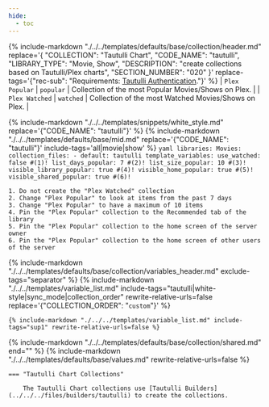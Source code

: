 ```yaml
---
hide:
  - toc
---
```

{%
    include-markdown "./../../templates/defaults/base/collection/header.md"
    replace='{
        "COLLECTION": "Tautulli Chart", 
        "CODE_NAME": "tautulli",
        "LIBRARY_TYPE": "Movie, Show", 
        "DESCRIPTION": "create collections based on Tautulli/Plex charts",
        "SECTION_NUMBER": "020"
    }'
    replace-tags='{"rec-sub": "Requirements: [Tautulli Authentication](../../config/tautulli.md)."}'
%}
| `Plex Popular` | `popular` | Collection of the most Popular Movies/Shows on Plex. |
| `Plex Watched` | `watched` | Collection of the most Watched Movies/Shows on Plex. |

{% include-markdown "./../../templates/snippets/white_style.md" replace='{"CODE_NAME": "tautulli"}' %}
{% include-markdown "./../../templates/defaults/base/mid.md" replace='{"CODE_NAME": "tautulli"}' include-tags='all|movie|show' %}
    ```yaml
    libraries:
      Movies:
        collection_files:
          - default: tautulli
            template_variables:
              use_watched: false #(1)!
              list_days_popular: 7 #(2)!
              list_size_popular: 10 #(3)!
              visible_library_popular: true #(4)!
              visible_home_popular: true #(5)!
              visible_shared_popular: true #(6)!
    ```

    1. Do not create the "Plex Watched" collection
    2. Change "Plex Popular" to look at items from the past 7 days
    3. Change "Plex Popular" to have a maximum of 10 items
    4. Pin the "Plex Popular" collection to the Recommended tab of the library
    5. Pin the "Plex Popular" collection to the home screen of the server owner
    6. Pin the "Plex Popular" collection to the home screen of other users of the server

{% include-markdown "./../../templates/defaults/base/collection/variables_header.md" exclude-tags="separator" %}
    {%
        include-markdown "./../../templates/variable_list.md"
        include-tags="tautulli|white-style|sync_mode|collection_order"
        rewrite-relative-urls=false
        replace='{"COLLECTION_ORDER": "`custom`"}'
    %}

    {% include-markdown "./../../templates/variable_list.md" include-tags="sup1" rewrite-relative-urls=false %}

{% include-markdown "./../../templates/defaults/base/collection/shared.md" end="<!--separator-variables-->" %}
{% include-markdown "./../../templates/defaults/base/values.md" rewrite-relative-urls=false %}

    === "Tautulli Chart Collections"
        
        The Tautulli Chart collections use [Tautulli Builders](../../../files/builders/tautulli) to create the collections.
